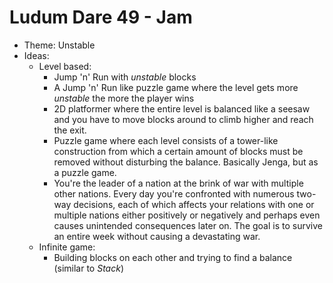 # Ludum Dare 49 - Jam

- Theme: Unstable
- Ideas:
  - Level based:
    - Jump 'n' Run with *unstable* blocks
    - A Jump 'n' Run like puzzle game where the level gets more *unstable* the more the player wins
    - 2D platformer where the entire level is balanced like a seesaw and you have to move blocks around to climb higher and reach the exit.
    - Puzzle game where each level consists of a tower-like construction from which a certain amount of blocks must be removed without disturbing the balance. Basically Jenga, but as a puzzle game.
    - You're the leader of a nation at the brink of war with multiple other nations. Every day you're confronted with numerous two-way decisions, each of which affects your relations with one or multiple nations either positively or negatively and perhaps even causes unintended consequences later on. The goal is to survive an entire week without causing a devastating war.
  - Infinite game:
    - Building blocks on each other and trying to find a balance (similar to *Stack*)
